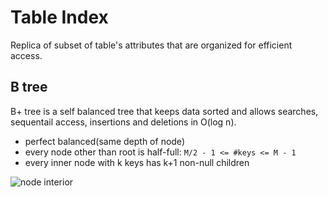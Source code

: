 # Table Index
Replica of subset of table's attributes that are organized for efficient access.

## B tree
B+ tree is a self balanced tree that keeps data sorted and allows searches, sequentail access, insertions and deletions in O(log n).
- perfect balanced(same depth of node)
- every node other than root is half-full: `M/2 - 1 <= #keys <= M - 1`
- every inner node with k keys has k+1 non-null children

![node interior](Notes/assets/b-tree-leaf-node.png)
